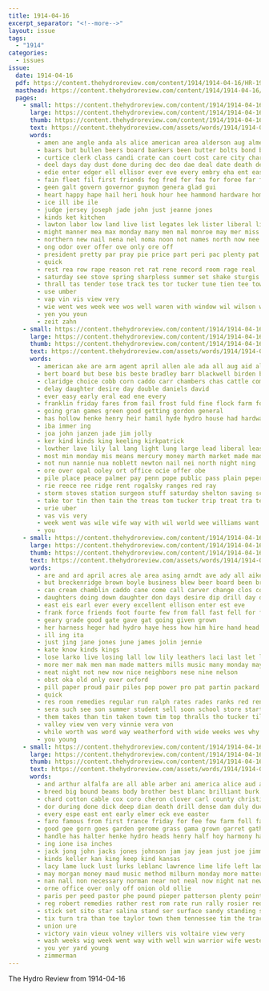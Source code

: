 ```yaml
---
title: 1914-04-16
excerpt_separator: "<!--more-->"
layout: issue
tags:
  - "1914"
categories:
  - issues
issue:
  date: 1914-04-16
  pdf: https://content.thehydroreview.com/content/1914/1914-04-16/HR-1914-04-16.pdf
  masthead: https://content.thehydroreview.com/content/1914/1914-04-16/masthead/HR-1914-04-16.jpg
  pages:
    - small: https://content.thehydroreview.com/content/1914/1914-04-16/small/HR-1914-04-16-01.jpg
      large: https://content.thehydroreview.com/content/1914/1914-04-16/large/HR-1914-04-16-01.jpg
      thumb: https://content.thehydroreview.com/content/1914/1914-04-16/thumbnails/HR-1914-04-16-01.jpg
      text: https://content.thehydroreview.com/assets/words/1914/1914-04-16/HR-1914-04-16-01.txt
      words:
        - amen ane angle anda als alice american area alderson aug almer are and april ary ave age ante ago aud all apa ake
        - baars but bullen beers board bankers been butter bolts bond best bor bend bet better bros bere bas bows brought burford
        - curtice clerk class candi crate can court cost care city char coffey con chord cream cares caner caddo cone come county chief change case cane cold
        - deel days day dust done during dec deo dae deal date death den doss dot dare
        - edie enter edger ell ellisor ever eve every embry eha ent eastern ead
        - fain fleet fil first friends fog fred fer fea for foree far fields friday farm from frank fancy file fill
        - geen galt govern governor guymon genera glad gui
        - heart happy hape hail heri houk hour hee hammond hardware home hydro hott hine has house hoth hand hall handle hot hold held head
        - ice ill ibe ile
        - judge jersey joseph jade john just jeanne jones
        - kinds ket kitchen
        - lawton labor low land live list legates lek lister liberal livi last long lowing life lawson lean
        - might manner mea max monday many men mal monroe may mer miss mine
        - northern new nail nena nel noma noon not names north now nee nistor near needle
        - ong odor over offer ove only ore off
        - president pretty par pray pie price part peri pac plenty pat per pehl perfect purcell peed pro pee
        - quick
        - rest rea row rape reason ret rat rene record room rage real
        - saturday see stove spring sharpless summer set shake sturgis second show sprung streets stay short sup six sale south season sch saab stable special states state shawnee scott sood surprise suit shanice
        - thrall tas tender tose track tes tor tucker tune tien tee town take times than tag then taken tumm thi texas tae toe ten them tum the try
        - use umber
        - vap vin vis view very
        - wie went wes week wee wos well waren with window wil wilson work ward wall wan wood wily while winter will wright was wai why
        - yen you youn
        - zeit zahn
    - small: https://content.thehydroreview.com/content/1914/1914-04-16/small/HR-1914-04-16-02.jpg
      large: https://content.thehydroreview.com/content/1914/1914-04-16/large/HR-1914-04-16-02.jpg
      thumb: https://content.thehydroreview.com/content/1914/1914-04-16/thumbnails/HR-1914-04-16-02.jpg
      text: https://content.thehydroreview.com/assets/words/1914/1914-04-16/HR-1914-04-16-02.txt
      words:
        - american ake are arm agent april allen ale ada all aug aid ald and
        - bert board but bese bis beste bradley barr blackwell birden brad bet braden block bail bridgeport butter bunch basket bond bank best bud bartgis buyers briley buyer been
        - claridge choice cobb corn caddo carr chambers chas cattle come county came cotta cost can city con cat collins count call clyde curt cad card cook
        - delay daughter desire day double daniels david
        - ever easy early eral ead ene every
        - franklin friday fares from fail frost fuld fine flock farm foster forget fountain felton first for fee fost fil fire
        - going gran games green good getting gordon general
        - has hollow henke henry heir hamil hyde hydro house had hardware heen her home har hite hie hoops
        - iba immer ing
        - joa john janzen jade jim jolly
        - ker kind kinds king keeling kirkpatrick
        - lowther lave lily lal lang light lung large lead liberal leas lone laden loan lows linna last low
        - most min monday mis means mercury money marth market made madey miller may
        - not nun nannie nua noblett newton nail nei north night ning
        - ore over opal ooley ort office ocie offer obe
        - pile place peace palmer pay penn pope public pass plain peper promise pare pauls part post price president present
        - rie reece ree ridge rent rogalsky ranges red ray
        - storm stoves station surgeon stuff saturday shelton saving scott schol supper silo sale special sae school son sell sit sein sister side seen star sunday sutton surprise sheriff sark see story sick subject sun sat smith soon
        - take tor tin then tain the treas tom tucker trip treat tra terra thane thad tas top tam toward tick ton
        - urie uber
        - vas vis very
        - week went was wile wife way with wil world wee williams want wate will write well
        - you
    - small: https://content.thehydroreview.com/content/1914/1914-04-16/small/HR-1914-04-16-03.jpg
      large: https://content.thehydroreview.com/content/1914/1914-04-16/large/HR-1914-04-16-03.jpg
      thumb: https://content.thehydroreview.com/content/1914/1914-04-16/thumbnails/HR-1914-04-16-03.jpg
      text: https://content.thehydroreview.com/assets/words/1914/1914-04-16/HR-1914-04-16-03.txt
      words:
        - are and ard april acres ale area asing arndt ave ady all aikens aid ask anti alfalfa ang
        - but breckenridge brown boyle business blew beer board been bring boys brush blizzard brothers bein boy best born button beat busi bran big books bank
        - can cream chamblin caddo cane come call carver change clos cost church city cherok cure course county chance cough came college count class corn
        - daughters doing down daughter don days desire dip drill day date death does
        - east eis earl ever every excellent ellison enter est eve
        - frank force friends foot fourte few from fall fast fell for farm fing far fore first ford fin forget
        - geary grade good gate gave gat going given grown
        - her harness heger had hydro haye hess how him hire hand head home high hundred hard hin has half husband hole holes horse
        - ill ing ita
        - just jing jane jones june james jolin jennie
        - kate know kinds kings
        - lose larko live losing lall low lily leathers laci last let las lady like large leota little lot line list lange left lover loan lila
        - more mer mak men man made matters mills music many monday may most market mond mens mal mature members must matter mon money
        - neat night not new now nice neighbors nese nine nelson
        - obst oka old only over oxford
        - pill paper proud pair piles pop power pro pat partin packard pounds per pure price pay part pleasant point penny pile pack plant present
        - quick
        - res room remedies regular run ralph rates rades ranks red reno rais
        - sera such see son summer student sell soon school store start sit state slight shanks saving seed service sins short scott snow suit sees ser sea shown style sunday saturday smith spring show sella stock season settle spare stand stones
        - them takes than tin taken town tim top thralls tho tucker till thy the test thar tap touch
        - valley view ven very vinnie vera von
        - while worth was word way weatherford with wide weeks wes why well write worst work williams will wheat week woods white wee wilson witt worl wear want wait wind
        - you young
    - small: https://content.thehydroreview.com/content/1914/1914-04-16/small/HR-1914-04-16-04.jpg
      large: https://content.thehydroreview.com/content/1914/1914-04-16/large/HR-1914-04-16-04.jpg
      thumb: https://content.thehydroreview.com/content/1914/1914-04-16/thumbnails/HR-1914-04-16-04.jpg
      text: https://content.thehydroreview.com/assets/words/1914/1914-04-16/HR-1914-04-16-04.txt
      words:
        - and arthur alfalfa are all able arber ani america alice aud august amos ath april
        - breed big bound beams body brother best blanc brilliant burk barber bayard bark bone bei brush better bay boers breaker blane bass ber bara brothers bloom boat but breeding been bible black blanch brown bas bostic
        - chard cotton cable cox coro cheron clover carl county christian case cost count cross con card cot cherie cases coco can corn colt cam class common care child cream company colony church cedar
        - dor during done dick deep dian death drill dense dam duly duc dollie darling days day due dear date down
        - every espe east ent early elmer eck eve easter
        - faro famous from first france friday for fee fow farm foll fair frank fed field fire fancy fields ferer fortune fly fenelon flyer florida francis french fallen found flowers fite fellow flower
        - good gee gorn goes garden gerome grass gama grown garret gather garrison gallon grand georgia given gray ghost
        - handle has halter henke hydro heads henry half hoy harmony hand had hums how hands hol house hour hicke hem hart herndon howard horse home high hattie heen him her
        - ing ione isa inches
        - jack jong john jacks jones johnson jam jay jean just joe jimmie jim jules jess jolin
        - kinds keller kan king keep kind kansas
        - lacy lame luck lust lurks leblanc lawrence lime life left lady land list lier little leo lovely live less litle lowing lal large lamer lawson last lowe lurk leeds living
        - may morgan money maud music method milburn monday more matter min mon mules missouri miss mou mean mealy miles mile moore mister mat mer much mildred mignon mabel maker manner most mare mens marie milo myrtle mooring moe
        - nan nall non necessary norman near not neal now night nat new neill november nunn north
        - orne office over only off onion old ollie
        - paris per peed pastor phe pound pieper patterson plenty points purdy prince pat pitzer pounds priday past pack pas proper paper person pro patches pay piles
        - reg robert remedies rather rest rom rate run rally rosier red running rock robe res robertson ready race
        - stick set sito star salina stand ser surface sandy standing station straw spring swab seal saving service smooth sick she stallion stands soll saturday subject sin short such sunday soros south sit sands state sum sleet sad said stock sire soon states stack salt standard sharp sister show seed second six surprise sens sun sible sunda stiff sor spray see spain sap sat slate strong season
        - tix turn tra than toe taylor town them tennessee tim the track tory trees then trunk take telling tree thor tan ture taken
        - union ure
        - victory vain vieux volney villers vis voltaire view very
        - wash weeks wig week went way with well win warrior wife western white work while weather water writer west window wide was wait winter weight will wire wilkes wood want ways woods
        - you yer yard young
        - zimmerman
---
```


The Hydro Review from 1914-04-16

<!--more-->

